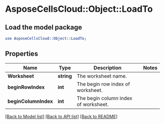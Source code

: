 # AsposeCellsCloud::Object::LoadTo 

## Load the model package
```perl
use AsposeCellsCloud::Object::LoadTo;
```

## Properties
Name | Type | Description | Notes
------------ | ------------- | ------------- | -------------
**Worksheet** | **string** | The worksheet name. |
**beginRowIndex** | **int** | The begin row index of worksheet. |
**beginColumnIndex** | **int** | The begin column index of worksheet. |  

[[Back to Model list]](../README.md#documentation-for-models) [[Back to API list]](../README.md#documentation-for-api-endpoints) [[Back to README]](../README.md)

